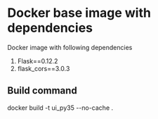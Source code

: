 # Docker base image with dependencies

Docker image with following dependencies

1. Flask==0.12.2
2. flask_cors==3.0.3

## Build command

  docker build -t ui_py35 --no-cache .

